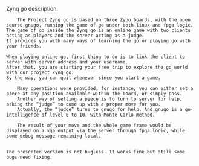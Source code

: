 Zynq go description:  


    	The Project Zynq go is based on three Zybo boards, with the open source gnugo, running the game of go under both linux and fpga logic.
	The game of go inside the Zynq go is an online game with two clients acting as players and the server acting as a judge. 
	It provides you with many ways of learning the go or playing go with your friends. 

	When playing online go, first thing to do is to link the client to server with server address and your username. 
	After that, you are starting your free trip to explore the go world with our project Zynq go. 
	By the way, you can quit whenever since you start a game. 
    
    	Many operations were provided, for instance, you can either set a piece at any position available within the board, or simply pass. 
    	Another way of setting a piece is to turn to server for help, asking the “judge” to come up with a proper move for you. 
    	Actually, the “judge” turns to gnugo for help. And gnugo is a go-intelligence of level 0 to 10, with Monte Carlo method. 
    
    	The result of your move and the whole game frame would be displayed on a vga output via the server through fpga logic, while some debug message remaining local.


	The presented version is not bugless. It works fine but still some bugs need fixing. 
